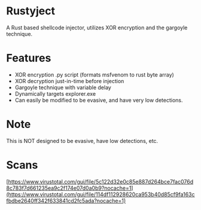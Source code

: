 # Rustyject
A Rust based shellcode injector, utilizes XOR encryption and the gargoyle technique.

# Features
- XOR encryption .py script (formats msfvenom to rust byte array)
- XOR decryption just-in-time before injection
- Gargoyle technique with variable delay
- Dynamically targets explorer.exe
- Can easily be modified to be evasive, and have very low detections.

# Note
This is NOT designed to be evasive, have low detections, etc. 

# Scans
[https://www.virustotal.com/gui/file/5c122d32e0c85e887d264bce7fac076d8c783f7d661235ea9c2f174e07d0a0b9?nocache=1](https://www.virustotal.com/gui/file/114df112928620ca953b40d85cf9fa163cfbdbe2640ff342f633841cd2fc5ada?nocache=1)
